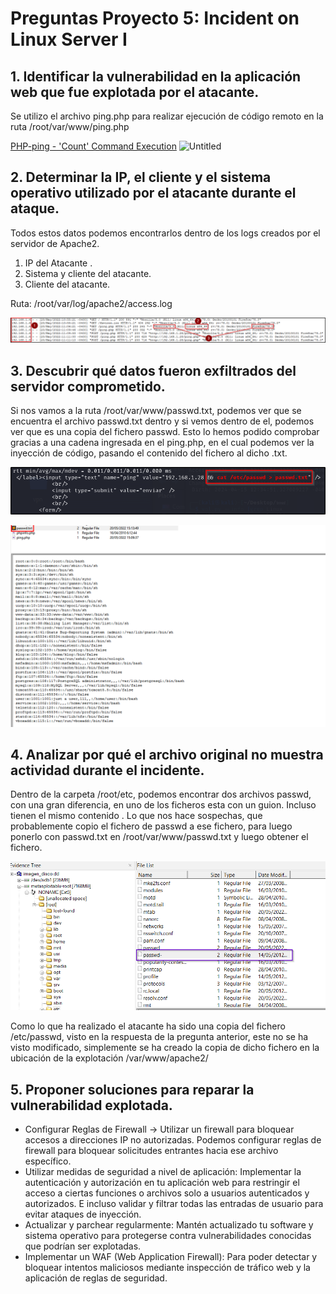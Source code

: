 # Preguntas Proyecto 5: Incident on Linux Server I

## 1. Identificar la vulnerabilidad en la aplicación web que fue explotada por el atacante.
Se utilizo el archivo ping.php para realizar ejecución de código remoto en la ruta /root/var/www/ping.php

[PHP-ping - 'Count' Command Execution](https://www.exploit-db.com/exploits/23487)
![Untitled](Informe_Técnico_Proyecto_5/Untitled%205.png)

## 2. Determinar la IP, el cliente y el sistema operativo utilizado por el atacante durante el ataque.
    
 Todos estos datos podemos encontrarlos dentro de los logs creados por el servidor de Apache2.
    
 1. IP del Atacante .
2. Sistema y cliente del atacante.
 3. Cliente del atacante.
    
 Ruta: /root/var/log/apache2/access.log
    

![Untitled](Preguntas_Proyecto_5_Incident_on_Linux_Server_I/Untitled.png)

## 3. Descubrir qué datos fueron exfiltrados del servidor comprometido.
 Si nos vamos a la ruta /root/var/www/passwd.txt, podemos ver que se encuentra el archivo passwd.txt dentro y si vemos dentro de el, podemos ver que es una copia del fichero passwd. Esto lo hemos podido comprobar gracias a una cadena ingresada en el ping.php, en el cual podemos ver la inyección de código, pasando el contenido del fichero al dicho .txt.
    
  ![Untitled](Preguntas_Proyecto_5_Incident_on_Linux_Server_I/Untitled%201.png)
    

![Untitled](Preguntas_Proyecto_5_Incident_on_Linux_Server_I/Untitled%202.png)

## 4. Analizar por qué el archivo original no muestra actividad durante el incidente.
Dentro de la carpeta /root/etc, podemos encontrar dos archivos passwd, con una gran diferencia, en uno de los ficheros esta con un guion. Incluso tienen el mismo contenido . Lo que nos hace sospechas, que probablemente copio el fichero de passwd a ese fichero, para luego ponerlo con passwd.txt en /root/var/www/passwd.txt y luego obtener el fichero.
    
![Untitled](Preguntas_Proyecto_5_Incident_on_Linux_Server_I/Untitled%203.png)
    
 Como lo que ha realizado el atacante ha sido una copia del fichero /etc/passwd, visto en la respuesta de la pregunta anterior, este no se ha visto modificado, simplemente se ha creado la copia de dicho fichero en la ubicación de la explotación /var/www/apache2/
    
## 5. Proponer soluciones para reparar la vulnerabilidad explotada.
- Configurar Reglas de Firewall → Utilizar un firewall para bloquear accesos a direcciones IP no autorizadas. Podemos configurar reglas de firewall para bloquear solicitudes entrantes hacia ese archivo específico.
- Utilizar medidas de seguridad a nivel de aplicación: Implementar la autenticación y autorización en tu aplicación web para restringir el acceso a ciertas funciones o archivos solo a usuarios autenticados y autorizados. E incluso validar y filtrar todas las entradas de usuario para evitar ataques de inyección.
- Actualizar y parchear regularmente: Mantén actualizado tu software y sistema operativo para protegerse contra vulnerabilidades conocidas que podrían ser explotadas.
- Implementar un WAF (Web Application Firewall): Para poder detectar y bloquear intentos maliciosos mediante inspección de tráfico web y la aplicación de reglas de seguridad.
